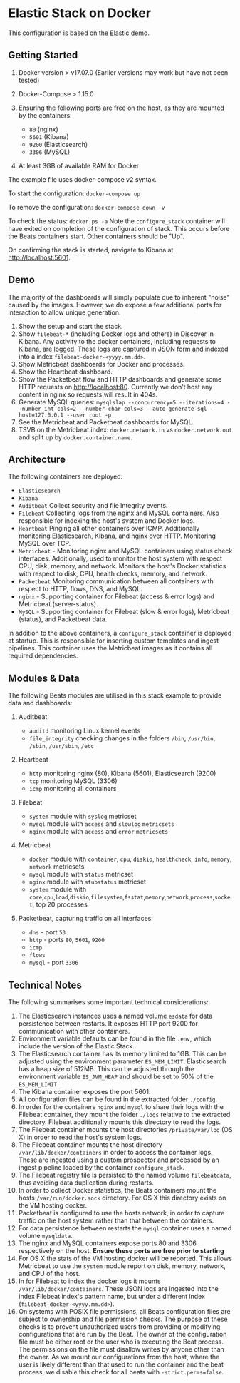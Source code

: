 # Elastic Stack on Docker

This configuration is based on the [Elastic demo](https://github.com/elastic/examples/tree/master/Miscellaneous/docker).


## Getting Started

1. Docker version > v17.07.0 (Earlier versions may work but have not been tested)
1. Docker-Compose > 1.15.0
1. Ensuring the following ports are free on the host, as they are mounted by the containers:

    - `80` (nginx)
    - `5601` (Kibana)
    - `9200` (Elasticsearch)
    - `3306` (MySQL)

1. At least 3GB of available RAM for Docker

The example file uses docker-compose v2 syntax.

To start the configuration: `docker-compose up`

To remove the configuration: `docker-compose down -v`

To check the status: `docker ps -a`
Note the `configure_stack` container will have exited on completion of the configuration of stack. This occurs before the Beats containers start.  Other containers should be "Up".

On confirming the stack is started, navigate to Kibana at [http://localhost:5601](http://localhost:5601).


## Demo

The majority of the dashboards will simply populate due to inherent "noise" caused by the images. However, we do expose a few additional ports for interaction to allow unique generation.

1. Show the setup and start the stack.
1. Show `filebeat-*` (including Docker logs and others) in Discover in Kibana. Any activity to the docker containers, including requests to Kibana, are logged. These logs are captured in JSON form and indexed into a index `filebeat-docker-<yyyy.mm.dd>`.
1. Show Metricbeat dashboards for Docker and processes.
1. Show the Heartbeat dashboard.
1. Show the Packetbeat flow and HTTP dashboards and generate some HTTP requests on [http://localhost:80](http://localhost:80). Currently we don’t host any content in nginx so requests will result in 404s.
1. Generate MySQL queries: `mysqlslap --concurrency=5 --iterations=4 --number-int-cols=2 --number-char-cols=3 --auto-generate-sql --host=127.0.0.1 --user root -p`
1. See the Metricbeat and Packetbeat dashboards for MySQL.
1. TSVB on the Metricbeat index: `docker.network.in` vs `docker.network.out` and split up by `docker.container.name`.


## Architecture

The following containers are deployed:

* `Elasticsearch`
* `Kibana`
* `Auditbeat` Collect security and file integrity events.
* `Filebeat` Collecting logs from the nginx and MySQL containers. Also responsible for indexing the host's system and Docker logs.
* `Heartbeat` Pinging all other containers over ICMP. Additionally monitoring Elasticsearch, Kibana, and nginx over HTTP. Monitoring MySQL over TCP.
* `Metricbeat` - Monitoring nginx and MySQL containers using status check interfaces. Additionally, used to monitor the host system with respect CPU, disk, memory, and network. Monitors the host's Docker statistics with respect to disk, CPU, health checks, memory, and network.
* `Packetbeat` Monitoring communication between all containers with respect to HTTP, flows, DNS, and MySQL.
* `nginx` - Supporting container for Filebeat (access & error logs) and Metricbeat (server-status).
* `MySQL` - Supporting container for Filebeat (slow & error logs), Metricbeat (status), and Packetbeat data.

In addition to the above containers, a `configure_stack` container is deployed at startup.  This is responsible for inserting custom templates and ingest pipelines. This container uses the Metricbeat images as it contains all required dependencies.


## Modules & Data

The following Beats modules are utilised in this stack example to provide data and dashboards:

1. Auditbeat
    - `auditd` monitoring Linux kernel events
    - `file_integrity` checking changes in the folders `/bin`, `/usr/bin`, `/sbin`, `/usr/sbin`, `/etc`

1. Heartbeat
    - `http` monitoring nginx (80), Kibana (5601), Elasticsearch (9200)
    - `tcp` monitoring MySQL (3306)
    - `icmp` monitoring all containers

1. Filebeat
    - `system` module with `syslog` metricset
    - `mysql` module with `access` and `slowlog` `metricsets`
    - `nginx` module with `access` and `error` `metricsets`

1. Metricbeat
    - `docker` module with `container`, `cpu`, `diskio`, `healthcheck`, `info`, `memory`, `network` metricsets
    - `mysql` module with `status` metricset
    - `nginx` module with `stubstatus` metricset
    - `system` module with `core`,`cpu`,`load`,`diskio`,`filesystem`,`fsstat`,`memory`,`network`,`process`,`socket`, top 20 processes

1. Packetbeat, capturing traffic on all interfaces:
    - `dns` - port `53`
    - `http` - ports `80`, `5601`, `9200`
    - `icmp`
    - `flows`
    - `mysql` - port `3306`


## Technical Notes

The following summarises some important technical considerations:

1. The Elasticsearch instances uses a named volume `esdata` for data persistence between restarts. It exposes HTTP port 9200 for communication with other containers.
1. Environment variable defaults can be found in the file `.env`, which include the version of the Elastic Stack.
1. The Elasticsearch container has its memory limited to 1GB. This can be adjusted using the environment parameter `ES_MEM_LIMIT`. Elasticsearch has a heap size of 512MB. This can be adjusted through the environment variable `ES_JVM_HEAP` and should be set to 50% of the `ES_MEM_LIMIT`.
1. The Kibana container exposes the port 5601.
1. All configuration files can be found in the extracted folder `./config`.
1. In order for the containers `nginx` and `mysql` to share their logs with the Filebeat container, they mount the folder `./logs` relative to the extracted directory. Filebeat additionally mounts this directory to read the logs.
1. The Filebeat container mounts the host directories `/private/var/log` (OS X) in order to read the host's system logs.
1. The Filebeat container mounts the host directory `/var/lib/docker/containers` in order to access the container logs.  These are ingested using a custom prospector and processed by an ingest pipeline loaded by the container `configure_stack`.
1. The Filebeat registry file is persisted to the named volume `filebeatdata`, thus avoiding data duplication during restarts.
1. In order to collect Docker statistics, the Beats containers mount the hosts `/var/run/docker.sock` directory.  For OS X this directory exists on the VM hosting docker.
1. Packetbeat is configured to use the hosts network, in order to capture traffic on the host system rather than that between the containers.
1. For data persistence between restarts the `mysql` container uses a named volume `mysqldata`.
1. The nginx and MySQL containers expose ports 80 and 3306 respectively on the host. **Ensure these ports are free prior to starting**
1. For OS X the stats of the VM hosting docker will be reported. This allows Metricbeat to use the `system` module report on disk, memory, network, and CPU of the host.
1. In for Filebeat to index the docker logs it mounts `/var/lib/docker/containers`. These JSON logs are ingested into the index Filebeat index's pattern name, but under a different index (`filebeat-docker-<yyyy.mm.dd>`).
1. On systems with POSIX file permissions, all Beats configuration files are subject to ownership and file permission checks. The purpose of these checks is to prevent unauthorized users from providing or modifying configurations that are run by the Beat. The owner of the configuration file must be either root or the user who is executing the Beat process. The permissions on the file must disallow writes by anyone other than the owner. As we mount our configurations from the host, where the user is likely different than that used to run the container and the beat process, we disable this check for all beats with `-strict.perms=false`.
